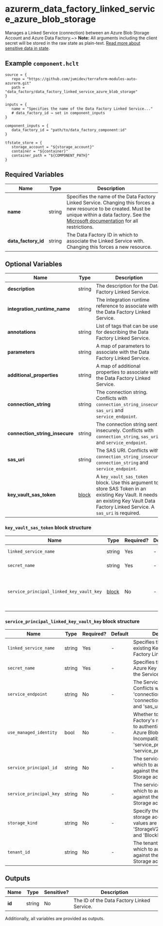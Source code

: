 # azurerm_data_factory_linked_service_azure_blob_storage

Manages a Linked Service (connection) between an Azure Blob Storage Account and Azure Data Factory.~> **Note:** All arguments including the client secret will be stored in the raw state as plain-text. [Read more about sensitive data in state](/docs/state/sensitive-data.html).

## Example `component.hclt`

```hcl
source = {
   repo = "https://github.com/jumidev/terraform-modules-auto-azurerm.git"   
   path = "data_factory/data_factory_linked_service_azure_blob_storage"   
}

inputs = {
   name = "Specifies the name of the Data Factory Linked Service..."   
   # data_factory_id → set in component_inputs
}

component_inputs = {
   data_factory_id = "path/to/data_factory_component:id"   
}

tfstate_store = {
   storage_account = "${storage_account}"   
   container = "${container}"   
   container_path = "${COMPONENT_PATH}"   
}

```

## Required Variables

| Name | Type |  Description |
| ---- | --------- |  ----------- |
| **name** | string |  Specifies the name of the Data Factory Linked Service. Changing this forces a new resource to be created. Must be unique within a data factory. See the [Microsoft documentation](https://docs.microsoft.com/azure/data-factory/naming-rules) for all restrictions. | 
| **data_factory_id** | string |  The Data Factory ID in which to associate the Linked Service with. Changing this forces a new resource. | 

## Optional Variables

| Name | Type |  Description |
| ---- | --------- |  ----------- |
| **description** | string |  The description for the Data Factory Linked Service. | 
| **integration_runtime_name** | string |  The integration runtime reference to associate with the Data Factory Linked Service. | 
| **annotations** | string |  List of tags that can be used for describing the Data Factory Linked Service. | 
| **parameters** | string |  A map of parameters to associate with the Data Factory Linked Service. | 
| **additional_properties** | string |  A map of additional properties to associate with the Data Factory Linked Service. | 
| **connection_string** | string |  The connection string. Conflicts with `connection_string_insecure`, `sas_uri` and `service_endpoint`. | 
| **connection_string_insecure** | string |  The connection string sent insecurely. Conflicts with `connection_string`, `sas_uri` and `service_endpoint`. | 
| **sas_uri** | string |  The SAS URI. Conflicts with `connection_string_insecure`, `connection_string` and `service_endpoint`. | 
| **key_vault_sas_token** | [block](#key_vault_sas_token-block-structure) |  A `key_vault_sas_token` block. Use this argument to store SAS Token in an existing Key Vault. It needs an existing Key Vault Data Factory Linked Service. A `sas_uri` is required. | 

### `key_vault_sas_token` block structure

| Name | Type | Required? | Default | Description |
| ---- | ---- | --------- | ------- | ----------- |
| `linked_service_name` | string | Yes | - | Specifies the name of an existing Key Vault Data Factory Linked Service. |
| `secret_name` | string | Yes | - | Specifies the secret name in Azure Key Vault that stores the SAS token. |
| `service_principal_linked_key_vault_key` | [block](#service_principal_linked_key_vault_key-block-structure) | No | - | A 'service_principal_linked_key_vault_key' block. Use this argument to store Service Principal key in an existing Key Vault. It needs an existing Key Vault Data Factory Linked Service. |

### `service_principal_linked_key_vault_key` block structure

| Name | Type | Required? | Default | Description |
| ---- | ---- | --------- | ------- | ----------- |
| `linked_service_name` | string | Yes | - | Specifies the name of an existing Key Vault Data Factory Linked Service. |
| `secret_name` | string | Yes | - | Specifies the secret name in Azure Key Vault that stores the Service Principal key. |
| `service_endpoint` | string | No | - | The Service Endpoint. Conflicts with 'connection_string', 'connection_string_insecure' and 'sas_uri'. |
| `use_managed_identity` | bool | No | - | Whether to use the Data Factory's managed identity to authenticate against the Azure Blob Storage account. Incompatible with 'service_principal_id' and 'service_principal_key'. |
| `service_principal_id` | string | No | - | The service principal id in which to authenticate against the Azure Blob Storage account. |
| `service_principal_key` | string | No | - | The service principal key in which to authenticate against the AAzure Blob Storage account. |
| `storage_kind` | string | No | - | Specify the kind of the storage account. Allowed values are 'Storage', 'StorageV2', 'BlobStorage' and 'BlockBlobStorage'. |
| `tenant_id` | string | No | - | The tenant id or name in which to authenticate against the Azure Blob Storage account. |



## Outputs

| Name | Type | Sensitive? | Description |
| ---- | ---- | --------- | --------- |
| **id** | string | No  | The ID of the Data Factory Linked Service. | 

Additionally, all variables are provided as outputs.
